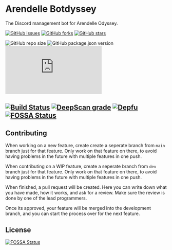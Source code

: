 # Arendelle Botdyssey
The Discord management bot for Arendelle Odyssey.

[![GitHub issues](https://img.shields.io/github/issues/ArendelleOdyssey/discord-bot?color=red&logo=github&style=flat-square)](https://github.com/ArendelleOdyssey/discord-bot/issues) [![GitHub forks](https://img.shields.io/github/forks/ArendelleOdyssey/discord-bot?logo=github&style=flat-square)](https://github.com/ArendelleOdyssey/discord-bot/network) [![GitHub stars](https://img.shields.io/github/stars/ArendelleOdyssey/discord-bot?logo=github&style=flat-square)](https://github.com/ArendelleOdyssey/discord-bot/stargazers)

![GitHub repo size](https://img.shields.io/github/repo-size/ArendelleOdyssey/discord-bot?color=black&logo=github&style=flat-square) ![GitHub package.json version](https://img.shields.io/github/package-json/v/ArendelleOdyssey/discord-bot?logo=discord&logoColor=white&style=flat-square) ![GitHub package.json dependency version (prod)](https://img.shields.io/github/package-json/dependency-version/ArendelleOdyssey/discord-bot/discord.js?color=yellow&logo=npm&style=flat-square)

[![Build Status](https://www.travis-ci.com/ArendelleOdyssey/discord-bot.svg?branch=main)](https://www.travis-ci.com/ArendelleOdyssey/discord-bot)
[![DeepScan grade](https://deepscan.io/api/teams/6175/projects/14525/branches/272694/badge/grade.svg)](https://deepscan.io/dashboard#view=project&tid=6175&pid=14525&bid=272694) [![Depfu](https://badges.depfu.com/badges/32c862818b16c77bb77ed866a4601585/count.svg)](https://depfu.com/github/ArendelleOdyssey/discord-bot?project_id=17507)
[![FOSSA Status](https://app.fossa.com/api/projects/git%2Bgithub.com%2FArendelleOdyssey%2Fdiscord-bot.svg?type=shield)](https://app.fossa.com/projects/git%2Bgithub.com%2FArendelleOdyssey%2Fdiscord-bot?ref=badge_shield)
---

## Contributing
When working on a new feature, create create a seperate branch from `main` branch just for that feature. Only work on that feature on there, to avoid having problems in the future with multiple features in one push.

When contributing on a WIP feature, create a seperate branch from `dev` branch just for that feature. Only work on that feature on there, to avoid having problems in the future with multiple features in one push.

When finished, a pull request will be created. Here you can write down what you have made, how it works, and ask for a review. Make sure the review is done by one of the lead programmers.

Once its approved, your feature will be merged into the development branch, and you can start the process over for the next feature.


## License
[![FOSSA Status](https://app.fossa.com/api/projects/git%2Bgithub.com%2FArendelleOdyssey%2Fdiscord-bot.svg?type=large)](https://app.fossa.com/projects/git%2Bgithub.com%2FArendelleOdyssey%2Fdiscord-bot?ref=badge_large)
